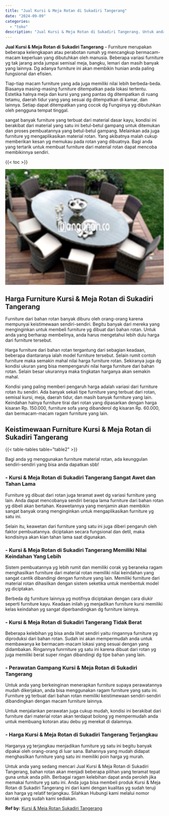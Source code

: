 ```yaml
---
title: "Jual Kursi & Meja Rotan di Sukadiri Tangerang"
date: "2024-09-09"
categories: 
  - "toko"
description: "Jual Kursi & Meja Rotan di Sukadiri Tangerang. Untuk anda yang sedang mencari Jual Kursi & Meja Rotan di Sukadiri Tangerang, bahan rotan akan menjadi beberap..."
---
```


**Jual Kursi & Meja Rotan di Sukadiri Tangerang** – Furniture merupakan beberapa kelengkapan atau perabotan rumah yg mencangkup bermacam-macam keperluan yang dibutuhkan oleh manusia. Beberapa variasi furniture yg tak jarang anda jumpai semisal meja, bangku, lemari dan masih banyak yang lainnya. Dg adanya furniture ini akan membikin hunian anda paling fungsional dan efisien.

Tiap-tiap macam furniture yang ada juga memiliki nilai lebih berbeda-beda. Biasanya masing-masing furniture ditempatkan pada lokasi tertentu. Estetika halnya meja dan kursi yang yang pantas dg ditempatkan di ruang tetamu, daerah tidur yang yang sesuai dg ditempatkan di kamar, dan lainnya. Setiap dapat ditempatkan yang cocok dg Fungsinya yg dibutuhkan oleh pengguna tempat tinggal.

sangat banyak furniture yang terbuat dari material dasar kayu, kondisi ini berakibat dari material yang satu ini betul-betul gampang untuk ditemukan dan proses pembuatannya yang betul-betul gampang. Melainkan ada juga furniture yg mengaplikasikan material rotan. Yang akibatnya malah cukup memberikan kesan yg memukau pada rotan yang dibuatnya. Bagi anda yang tertarik untuk membuat furniture dari material rotan dapat mencoba membikinnya sendiri.

{{< toc >}}

![Jual Kursi & Meja Rotan di Sukadiri Tangerang](/images/kursi-meja-rotan-murah10.png)

## Harga Furniture Kursi & Meja Rotan di Sukadiri Tangerang

Furniture dari bahan rotan banyak diburu oleh orang-orang karena mempunyai keistimewaan sendiri-sendiri. Begitu banyak dari mereka yang menginginkan untuk membeli furniture yg dibuat dari bahan rotan. Untuk anda yang berharap membelinya, anda harus mengetahui lebih dulu harga dari furniture tersebut.

Harga furniture dari bahan rotan tergantung dari sebagian keadaan, beberapa diantaranya ialah model furniture tersebut. Selain rumit contoh furniture maka semakin mahal nilai harga furniture rotan. Sekiranya juga dg kondisi ukuran yang bisa mempengaruhi nilai harga furniture dari bahan rotan. Selain besar ukurannya maka tingkatan harganya akan semakin mahal.

Kondisi yang paling memberi pengaruh harga adalah variasi dari furniture rotan itu sendiri. Ada banyak sekali tipe furniture yang terbuat dari rotan, semisal kursi, meja, daerah tidur, dan masih banyak furniture yang lain. Keindahan halnya furniture tirai dari rotan yang dipasarkan dengan harga kisaran Rp. 150.000, furniture sofa yang dibanderol dg kisaran Rp. 60.000, dan bermacam-macam ragam furniture yang lain.

## Keistimewaan Furniture Kursi & Meja Rotan di Sukadiri Tangerang

{{< table-tables table="table2" >}}

Bagi anda yg menggunakan furniture material rotan, ada keunggulan sendiri-sendiri yang bisa anda dapatkan sbb!

### \- Kursi & Meja Rotan di Sukadiri Tangerang Sangat Awet dan Tahan Lama

Furniture yg dibuat dari rotan juga teramat awet dg variasi furniture yang lain. Anda dapat mencobanya sendiri berapa lama furniture dari bahan rotan yg dibeli akan bertahan. Keawetannya yang menjamin akan membikin sangat banyak orang menginginkan untuk mengaplikasikan furniture yg satu ini.

Selain itu, keawetan dari furniture yang satu ini juga diberi pengaruh oleh faktor pembuatannya. diciptakan secara fungsional dan detil, maka kondisinya akan kian tahan lama saat digunakan.

### \- Kursi & Meja Rotan di Sukadiri Tangerang Memiliki Nilai Keindahan Yang Lebih

Sistem pembuatannya yg lebih rumit dan memiliki corak yg beraneka ragam menghasilkan furniture dari material rotan memiliki nilai keindahan yang sangat cantik dibandingi dengan furniture yang lain. Memiliki furniture dari material rotan dihasilkan dengan sistem seketika untuk membentuk model yg diciptakan.

Berbeda dg furniture lainnya yg motifnya diciptakan dengan cara diukir seperti furniture kayu. Keadaan inilah yg menjadikan furniture kursi memiliki kelas keindahan yg sangat diperbandingkan dg furniture lainnya.

### \- Kursi & Meja Rotan di Sukadiri Tangerang Tidak Berat

Beberapa kelebihan yg bisa anda lihat sendiri yaitu ringannya furniture yg diproduksi dari bahan rotan. Sudah ini akan mempermudah anda untuk membawanya ke bermacam-macam lokasi yang sesuai dengan yang didambakan. Ringannya funrniture yg satu ini karena dibuat dari rotan yg juga memiliki berat super ringan dibandingi dg tipe bahan yang lain.

### \- Perawatan Gampang Kursi & Meja Rotan di Sukadiri Tangerang

Untuk anda yang berkeinginan menerapkan furniture supaya perawatannya mudah dikerjakan, anda bisa menggunakan ragam furniture yang satu ini. Furniture yg terbuat dari bahan rotan memiliki keistimewaan sendiri-sendiri dibandingkan dengan macam furniture lainnya.

Untuk menjalankan perawatan juga cukup mudah, kondisi ini berakibat dari furniture dari material rotan akan terdapat bolong yg mempermudah anda untuk membuang kotoran atau debu yg merekat di dalamnya.

### \- Harga Kursi & Meja Rotan di Sukadiri Tangerang Terjangkau

Harganya yg terjangkau menjadikan furniture yg satu ini begitu banyak dipakai oleh orang-orang di luar sana. Bahannya yang mudah didapat menghasilkan furniture yang satu ini memiliki poin harga yg murah.

Untuk anda yang sedang mencari Jual Kursi & Meja Rotan di Sukadiri Tangerang, bahan rotan akan menjadi beberapa pilihan yang teramat tepat guna untuk anda pilih. Berbagai ragam kelebihan dapat anda peroleh jika memakai furniture yg satu ini. Anda juga bisa membeli produk Kursi & Meja Rotan di Sukadiri Tangerang ini dari kami dengan kualitas yg sudah teruji dan harga yg relatif terjangkau. Silahkan Hubungi kami melalui nomor kontak yang sudah kami sediakan.

**Ref by:** [Kursi & Meja Rotan Sukadiri Tangerang](https://id.wikipedia.org/wiki/Kursi)

